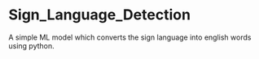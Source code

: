 # Sign_Language_Detection

A simple ML model which converts the sign language into english words using python.
